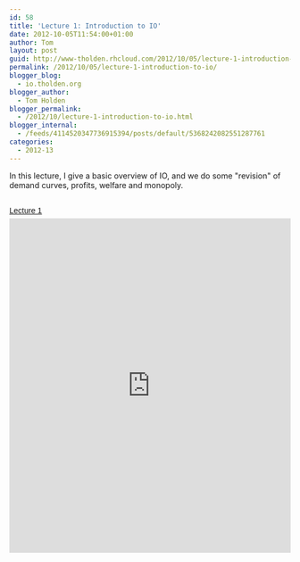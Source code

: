 ```yaml
---
id: 58
title: 'Lecture 1: Introduction to IO'
date: 2012-10-05T11:54:00+01:00
author: Tom
layout: post
guid: http://www-tholden.rhcloud.com/2012/10/05/lecture-1-introduction-to-io/
permalink: /2012/10/05/lecture-1-introduction-to-io/
blogger_blog:
  - io.tholden.org
blogger_author:
  - Tom Holden
blogger_permalink:
  - /2012/10/lecture-1-introduction-to-io.html
blogger_internal:
  - /feeds/4114520347736915394/posts/default/5368242082551287761
categories:
  - 2012-13
---
```

In this lecture, I give a basic overview of IO, and we do some "revision" of demand curves, profits, welfare and monopoly.<br /><br /><a title="View Lecture 1 on Scribd" href="http://www.scribd.com/doc/109078865/Lecture-1" style="margin: 12px auto 6px auto; font-family: Helvetica,Arial,Sans-serif; font-style: normal; font-variant: normal; font-weight: normal; font-size: 14px; line-height: normal; font-size-adjust: none; font-stretch: normal; -x-system-font: none; display: block; text-decoration: underline;">Lecture 1</a><iframe src="http://www.scribd.com/embeds/109078865/content?start_page=1&view_mode=scroll&access_key=key-2jb2eajark10b8v9p34g" data-auto-height="true" data-aspect-ratio="1.33333333333333" scrolling="no" width="100%" height="600" frameborder="0"></iframe>